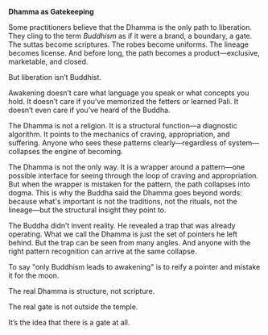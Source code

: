**Dhamma as Gatekeeping**

Some practitioners believe that the Dhamma is the only path to liberation. They cling to the term *Buddhism* as if it were a brand, a boundary, a gate. The suttas become scriptures. The robes become uniforms. The lineage becomes license. And before long, the path becomes a product—exclusive, marketable, and closed.

But liberation isn’t Buddhist.

Awakening doesn’t care what language you speak or what concepts you hold. It doesn’t care if you’ve memorized the fetters or learned Pali. It doesn’t even care if you’ve heard of the Buddha.

The Dhamma is not a religion. It is a structural function—a diagnostic algorithm. It points to the mechanics of craving, appropriation, and suffering. Anyone who sees these patterns clearly—regardless of system—collapses the engine of becoming.

The Dhamma is not the only way. It is a wrapper around a pattern—one possible interface for seeing through the loop of craving and appropriation. But when the wrapper is mistaken for the pattern, the path collapses into dogma. This is why the Buddha said the Dhamma goes beyond words: because what's important is not the traditions, not the rituals, not the lineage—but the structural insight they point to.

The Buddha didn’t invent reality. He revealed a trap that was already operating. What we call the Dhamma is just the set of pointers he left behind. But the trap can be seen from many angles. And anyone with the right pattern recognition can arrive at the same collapse.

To say "only Buddhism leads to awakening" is to reify a pointer and mistake it for the moon.

The real Dhamma is structure, not scripture.

The real gate is not outside the temple.

It’s the idea that there is a gate at all.

